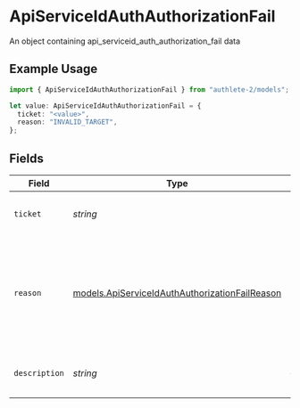 # ApiServiceIdAuthAuthorizationFail

An object containing api_serviceid_auth_authorization_fail data

## Example Usage

```typescript
import { ApiServiceIdAuthAuthorizationFail } from "authlete-2/models";

let value: ApiServiceIdAuthAuthorizationFail = {
  ticket: "<value>",
  reason: "INVALID_TARGET",
};
```

## Fields

| Field                                                                                                                                            | Type                                                                                                                                             | Required                                                                                                                                         | Description                                                                                                                                      |
| ------------------------------------------------------------------------------------------------------------------------------------------------ | ------------------------------------------------------------------------------------------------------------------------------------------------ | ------------------------------------------------------------------------------------------------------------------------------------------------ | ------------------------------------------------------------------------------------------------------------------------------------------------ |
| `ticket`                                                                                                                                         | *string*                                                                                                                                         | :heavy_check_mark:                                                                                                                               | The ticket issued from Authlete `/auth/authorization` API.<br/>                                                                                  |
| `reason`                                                                                                                                         | [models.ApiServiceIdAuthAuthorizationFailReason](../models/apiserviceidauthauthorizationfailreason.md)                                           | :heavy_check_mark:                                                                                                                               | The reason of the failure of the authorization request.<br/>For more details, see [NO_INTERACTION] in the description of `/auth/authorization` API.<br/> |
| `description`                                                                                                                                    | *string*                                                                                                                                         | :heavy_minus_sign:                                                                                                                               | The custom description about the authorization failure.<br/>                                                                                     |